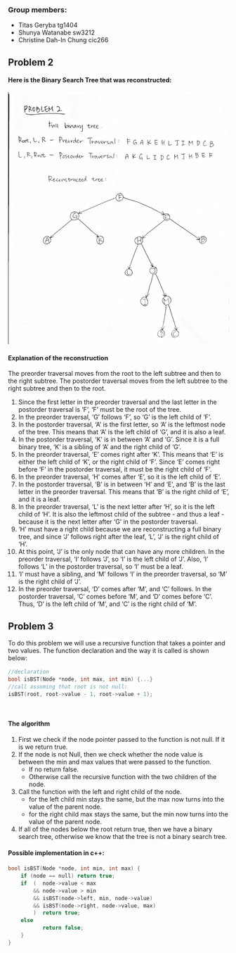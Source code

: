 ### Group members:

* Titas Geryba tg1404 
* Shunya Watanabe sw3212
* Christine Dah-In Chung cic266

## Problem 2

#### Here is the Binary Search Tree that was reconstructed:

![Reconstructed Binary Search Tree](bst.png)    

#### Explanation of the reconstruction

The preorder traversal moves from the root to the left subtree and then to the right subtree. The postorder traversal moves from the left subtree to the right subtree and then to the root.

1. Since the first letter in the preorder traversal and the last letter in the postorder traversal is ‘F’, ‘F’ must be the root of the tree.
2. In the preorder traversal, ‘G’ follows ‘F’, so ‘G’ is the left child of ‘F’. 
3. In the postorder traversal, ‘A’ is the first letter, so ‘A’ is the leftmost node of the tree. This means that ‘A’ is the left child of ‘G’, and it is also a leaf.
4. In the postorder traversal, ‘K’ is in between ‘A’ and ‘G’. Since it is a full binary tree, ‘K’ is a sibling of ‘A’ and the right child of ‘G’.
5. In the preorder traversal, ‘E’ comes right after ‘K’. This means that ‘E’ is either the left child of ‘K’, or the right child of ‘F’. Since ‘E’ comes right before ‘F’ in the postorder traversal, it must be the right child of ‘F’.
6. In the preorder traversal, ‘H’ comes after ‘E’, so it is the left child of ‘E’.
7. In the postorder traversal, ‘B’ is in between ‘H’ and ‘E’, and ‘B’ is the last letter in the preorder traversal. This means that ‘B’ is the right child of ‘E’, and it is a leaf.
8. In the preorder traversal, ‘L’ is the next letter after ‘H’, so it is the left child of ‘H’. It is also the leftmost child of the subtree - and thus a leaf - because it is the next letter after ‘G’ in the postorder traversal.
9. ‘H’ must have a right child because we are reconstructing a full binary tree, and since ‘J’ follows right after the leaf, ‘L’, ‘J’ is the right child of ‘H’.
10. At this point, ‘J’ is the only node that can have any more children. In the preorder traversal, ‘I’ follows ‘J’, so ‘I’ is the left child of ‘J’. Also, ‘I’ follows ‘L’ in the postorder traversal, so ‘I’ must be a leaf.
11. ‘I’ must have a sibling, and ‘M’ follows ‘I’ in the preorder traversal, so ‘M’ is the right child of ‘J’.
12. In the preorder traversal, ‘D’ comes after ‘M’, and ‘C’ follows. In the postorder traversal, ‘C’ comes before ‘M’, and ‘D’ comes before ‘C’. Thus, ‘D’ is the left child of ‘M’, and ‘C’ is the right child of ‘M’.





## Problem 3

To do this problem we will use a recursive function that takes a pointer and two values. The function declaration and the way it is called is shown below:

~~~c++
//declaration
bool isBST(Node *node, int max, int min) {...}
//call assuming that root is not null:
isBST(root, root->value - 1, root->value + 1);
~~~


&nbsp;

#### The algorithm

1. First we check if the node pointer passed to the function is not null. If it is we return true.
2. If the node is not Null, then we check whether the node value is between the min and max values that were passed to the function. 
    * If no return false.
    * Otherwise call the recursive function with the two children of the node.
3. Call the function with the left and right child of the node. 
    * for the left child min stays the same, but the max now turns into the value of the parent node.
    * for the right child max stays the same, but the min now turns into the value of the parent node.
4. If all of the nodes below the root return true, then we have a binary search tree, otherwise we know that the tree is not a binary search tree.

#### Possible implementation in c++:

~~~c++
bool isBST(Node *node, int min, int max) {
    if (node == null) return true;
    if  (  node->value < max
        && node->value > min
        && isBST(node->left, min, node->value)
        && isBST(node->right, node->value, max)
        )  return true;
    else
           return false;
    }
}
~~~


